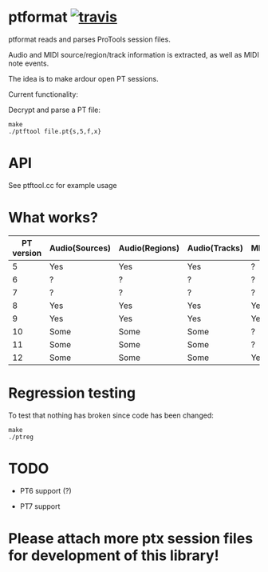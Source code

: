 ptformat [![travis](https://travis-ci.org/zamaudio/ptformat.svg?branch=master)](https://travis-ci.org/zamaudio/ptformat)
========
ptformat reads and parses ProTools session files.

Audio and MIDI source/region/track information is extracted, as well as MIDI note events.

The idea is to make ardour open PT sessions.

Current functionality:

Decrypt and parse a PT file:

	make
	./ptftool file.pt{s,5,f,x}

API
===
See ptftool.cc for example usage

What works?
===========

| **PT version** | **Audio(Sources)** | **Audio(Regions)** | **Audio(Tracks)**| **MIDI(Chunks)** | **MIDI(Regions)** | **MIDI(Tracks)** |
| --- | --- | --- | --- | --- | --- | --- |
| 5 | Yes | Yes | Yes | ? | ? | ? |
| 6 | ? | ? | ? | ? | ? | ? |
| 7 | ? | ? | ? | ? | ? | ? |
| 8 | Yes | Yes | Yes | Yes | Yes | Yes |
| 9 | Yes | Yes | Yes | Yes | Yes | Yes |
|10 | Some | Some | Some | ? | ? | ? |
|11 | Some | Some | Some | ? | ? | ? |
|12 | Some | Some | Some | Yes | Yes | Yes |


Regression testing
==================

To test that nothing has broken since code has been changed:

	make
	./ptreg

TODO
====

- PT6 support (?)

- PT7 support


Please attach more ptx session files for development of this library!
=====================================================================
